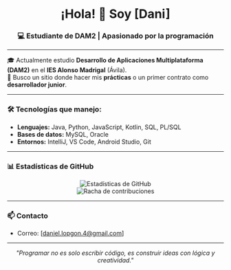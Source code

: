 <h1 align="center">¡Hola! 👋 Soy [Dani]</h1>
<h3 align="center">💻 Estudiante de DAM2 | Apasionado por la programación</h3>

---

🎓 Actualmente estudio **Desarrollo de Aplicaciones Multiplataforma (DAM2)** en el **IES Alonso Madrigal** (Ávila).  
🚀 Busco un sitio donde hacer mis **prácticas** o un primer contrato como **desarrollador junior**.

---

### 🛠️ Tecnologías que manejo:
- **Lenguajes:** Java, Python, JavaScript, Kotlin, SQL, PL/SQL  
- **Bases de datos:** MySQL, Oracle  
- **Entornos:** IntelliJ, VS Code, Android Studio, Git

---

### 📊 Estadísticas de GitHub

<p align="center">
  <img src="https://github-readme-stats.vercel.app/api?username=daniellopgon&show_icons=true&theme=dracula" alt="Estadísticas de GitHub" />
  <br>
  <img src="https://github-readme-streak-stats.herokuapp.com/?user=daniellopgon&theme=dracula" alt="Racha de contribuciones" />
</p>

---

### 📫 Contacto
- Correo: [daniel.lopgon.4@gmail.com]

---

<p align="center">
  <i>"Programar no es solo escribir código, es construir ideas con lógica y creatividad."</i>
</p>

